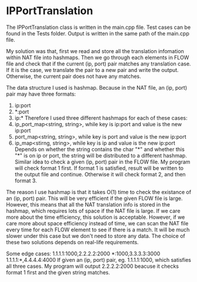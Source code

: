 # IPPortTranslation


The IPPortTranslation class is written in the main.cpp file. Test cases can be found in the Tests folder. Output is written in the same path of the main.cpp file.


My solution was that, first we read and store all the translation infomation within NAT file into hashmaps. Then we go through each elements in FLOW file and check that if the current (ip, port) pair matches any translation case. If it is the case, we translate the pair to a new pair and write the output. Otherwise, the current pair does not have any matches.


The data structure I used is hashmap. Because in the NAT file, an (ip, port) pair may have three formats:
1. ip:port
2. \*:port
3. ip:\*
Therefore I used three different hashmaps for each of these cases:
1. ip_port_map<string, string>, while key is ip:port and value is the new ip:port
2. port_map<string, string>, while key is port and value is the new ip:port
3. ip_map<stirng, string>, while key is ip and value is the new ip:port
Depends on whether the string contains the char "\*" and whether this "\*" is on ip or port, the string will be distributed to a different hashmap. Similar idea to check a given (ip, port) pair in the FLOW file. My program will check format 1 first. If format 1 is satisfied, result will be written to the output file and continue. Otherwise it will check format 2, and then format 3.


The reason I use hashmap is that it takes O(1) time to check the existance of an (ip, port) pair. This will be very efficient if the given FLOW file is large. However, this means that all the NAT translation info is stored in the hashmap, which requires lots of space if the NAT file is large. If we care more about the time efficiency, this solution is acceptable. However, if we care more about space efficiency instead of time, we can scan the NAT file every time for each FLOW element to see if there is a match. It will be much slower under this case but we don't need to store any data. The choice of these two solutions depends on real-life requirements.


Some edge cases:
1.1.1.1:1000,2.2.2.2:2000
\*:1000,3.3.3.3:3000
1.1.1.1:\*,4.4.4.4:4000
If given an (ip, port) pair, eg. 1.1.1.1:1000, which satisfies all three cases. My program will output 2.2.2.2:2000 beacuse it checks format 1 first and the given string matches.
